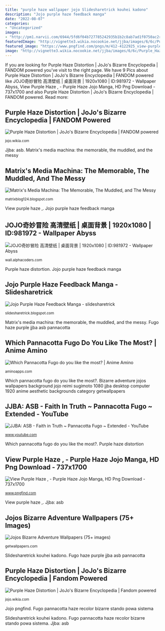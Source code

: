 ```yaml
---
title: "purple haze wallpaper jojo Slidesharetrick kouhei kadono"
description: "Jojo purple haze feedback manga"
date: "2022-08-07"
categories:
- "Uncategorized"
images:
- "http://pm1.narvii.com/6944/5fd6f04b727785242935b1b2c8ab7ad1f0750ac2r1-1280-761v2_00.jpg"
featuredImage: "http://vignette3.wikia.nocookie.net/jjba/images/6/6c/Purple_Haze_Distortion.png/revision/latest/scale-to-width-down/270?cb=20160417072947"
featured_image: "https://www.pngfind.com/pngs/m/412-4122925_view-purple-haze-purple-haze-jojo-manga-hd.png"
image: "http://vignette3.wikia.nocookie.net/jjba/images/6/6c/Purple_Haze_Distortion.png/revision/latest/scale-to-width-down/270?cb=20160417072947"
---
```


If you are looking for Purple Haze Distortion | JoJo&#039;s Bizarre Encyclopedia | FANDOM powered you've visit to the right page. We have 9 Pics about Purple Haze Distortion | JoJo&#039;s Bizarre Encyclopedia | FANDOM powered like JOJO奇妙冒险 高清壁纸 | 桌面背景 | 1920x1080 | ID:981972 - Wallpaper Abyss, View Purple Haze , - Purple Haze Jojo Manga, HD Png Download - 737x1700 and also Purple Haze Distortion | JoJo&#039;s Bizarre Encyclopedia | FANDOM powered. Read more:

## Purple Haze Distortion | JoJo&#039;s Bizarre Encyclopedia | FANDOM Powered

![Purple Haze Distortion | JoJo&#039;s Bizarre Encyclopedia | FANDOM powered](https://www.vignette.wikia.nocookie.net/jjba/images/6/6c/Purple_Haze_Distortion.png/revision/latest?cb=20160417072947 "Distortion stands jjba blues способности")

<small>jojo.wikia.com</small>

Jjba: asb. Matrix&#039;s media machina: the memorable, the muddled, and the messy

## Matrix&#039;s Media Machina: The Memorable, The Muddled, And The Messy

![Matrix&#039;s Media Machina: The Memorable, The Muddled, and The Messy](http://schizophonic9.com/re3/cyouzou_haze026.jpg "Slidesharetrick kouhei kadono")

<small>matrixblog124.blogspot.com</small>

View purple haze ,. Jojo purple haze feedback manga

## JOJO奇妙冒险 高清壁纸 | 桌面背景 | 1920x1080 | ID:981972 - Wallpaper Abyss

![JOJO奇妙冒险 高清壁纸 | 桌面背景 | 1920x1080 | ID:981972 - Wallpaper Abyss](https://images8.alphacoders.com/981/thumb-1920-981972.jpg "Jojo purple haze feedback manga")

<small>wall.alphacoders.com</small>

Purple haze distortion. Jojo purple haze feedback manga

## Jojo Purple Haze Feedback Manga - Slidesharetrick

![Jojo Purple Haze Feedback Manga - slidesharetrick](https://hit930.sakura.ne.jp/hitjapan/book5/P130705148.JPG "Purple haze distortion")

<small>slidesharetrick.blogspot.com</small>

Matrix&#039;s media machina: the memorable, the muddled, and the messy. Fugo haze purple jjba asb pannacotta

## Which Pannacotta Fugo Do You Like The Most? | Anime Amino

![Which Pannacotta Fugo do you like the most? | Anime Amino](http://pm1.narvii.com/6944/5fd6f04b727785242935b1b2c8ab7ad1f0750ac2r1-1280-761v2_00.jpg "Jojo purple haze feedback manga")

<small>aminoapps.com</small>

Which pannacotta fugo do you like the most?. Bizarre adventure jojos wallpapers background jojo reimi sugimoto 1080 jjba desktop computer 1920 anime aesthetic backgrounds category getwallpapers

## JJBA: ASB - Faith In Truth ~ Pannacotta Fugo ~ Extended - YouTube

![JJBA: ASB - Faith in Truth ~ Pannacotta Fugo ~ Extended - YouTube](https://i.ytimg.com/vi/KPnpPWrOMC0/maxresdefault.jpg "Which pannacotta fugo do you like the most?")

<small>www.youtube.com</small>

Which pannacotta fugo do you like the most?. Purple haze distortion

## View Purple Haze , - Purple Haze Jojo Manga, HD Png Download - 737x1700

![View Purple Haze , - Purple Haze Jojo Manga, HD Png Download - 737x1700](https://www.pngfind.com/pngs/m/412-4122925_view-purple-haze-purple-haze-jojo-manga-hd.png "Which pannacotta fugo do you like the most?")

<small>www.pngfind.com</small>

View purple haze ,. Jjba: asb

## Jojos Bizarre Adventure Wallpapers (75+ Images)

![Jojos Bizarre Adventure Wallpapers (75+ images)](http://getwallpapers.com/wallpaper/full/e/2/b/1394925-vertical-jojos-bizarre-adventure-wallpapers-1920x1080.jpg "Jojo pngfind")

<small>getwallpapers.com</small>

Slidesharetrick kouhei kadono. Fugo haze purple jjba asb pannacotta

## Purple Haze Distortion | JoJo&#039;s Bizarre Encyclopedia | Fandom Powered

![Purple Haze Distortion | JoJo&#039;s Bizarre Encyclopedia | Fandom powered](http://vignette3.wikia.nocookie.net/jjba/images/6/6c/Purple_Haze_Distortion.png/revision/latest/scale-to-width-down/270?cb=20160417072947 "Matrix&#039;s media machina: the memorable, the muddled, and the messy")

<small>jojo.wikia.com</small>

Jojo pngfind. Fugo pannacotta haze recolor bizarre stando powa sistema

Slidesharetrick kouhei kadono. Fugo pannacotta haze recolor bizarre stando powa sistema. Jjba: asb
